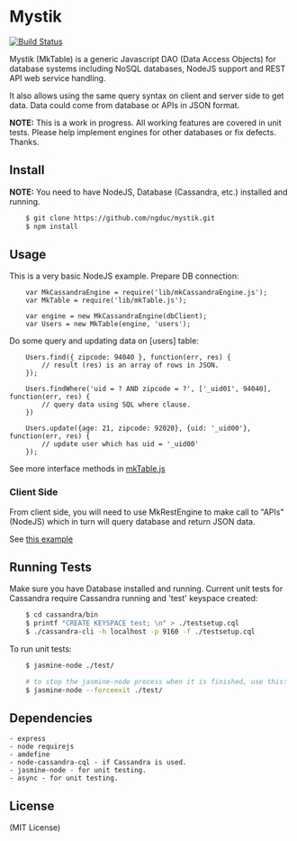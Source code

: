 Mystik
======
[![Build Status](https://travis-ci.org/ngduc/mystik.png?branch=master)](https://travis-ci.org/ngduc/mystik)

Mystik (MkTable) is a generic Javascript DAO (Data Access Objects) for database systems including NoSQL databases, NodeJS support and REST API web service handling.

It also allows using the same query syntax on client and server side to get data. Data could come from database or APIs in JSON format.

**NOTE:** This is a work in progress. All working features are covered in unit tests. Please help implement engines for other databases or fix defects. Thanks.

## Install

**NOTE:** You need to have NodeJS, Database (Cassandra, etc.) installed and running.

```sh
    $ git clone https://github.com/ngduc/mystik.git
    $ npm install
```

## Usage

This is a very basic NodeJS example. Prepare DB connection:

```
    var MkCassandraEngine = require('lib/mkCassandraEngine.js');
    var MkTable = require('lib/mkTable.js');

    var engine = new MkCassandraEngine(dbClient);
    var Users = new MkTable(engine, 'users');
```

Do some query and updating data on [users] table:

```
    Users.find({ zipcode: 94040 }, function(err, res) {
        // result (res) is an array of rows in JSON.
    });

    Users.findWhere('uid = ? AND zipcode = ?', ['_uid01', 94040], function(err, res) {
        // query data using SQL where clause.
    })

    Users.update({age: 21, zipcode: 92020}, {uid: '_uid00'}, function(err, res) {
        // update user which has uid = '_uid00'
    });
```

See more interface methods in [mkTable.js](app/lib/mkTable.js)

### Client Side

From client side, you will need to use MkRestEngine to make call to "APIs" (NodeJS) which in turn will query database and return JSON data.

See [this example](app/index.html)

## Running Tests

Make sure you have Database installed and running. Current unit tests for Cassandra require Cassandra running and 'test' keyspace created:

```sh
    $ cd cassandra/bin
    $ printf "CREATE KEYSPACE test; \n" > ./testsetup.cql
    $ ./cassandra-cli -h localhost -p 9160 -f ./testsetup.cql
```

To run unit tests:

```sh
    $ jasmine-node ./test/

    # to stop the jasmine-node process when it is finished, use this:
    $ jasmine-node --forceexit ./test/
```

## Dependencies

    - express
    - node requirejs
    - amdefine
    - node-cassandra-cql - if Cassandra is used.
    - jasmine-node - for unit testing.
    - async - for unit testing.

## License

(MIT License)